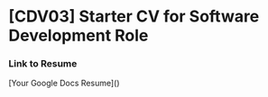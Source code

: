 # [CDV03] Starter CV for Software Development Role

### Link to Resume
[Your Google Docs Resume]([<Google Docs link here>](https://docs.google.com/document/d/1Qj247I-LKAtPqQniDAtPphnjRzto8rAi))

